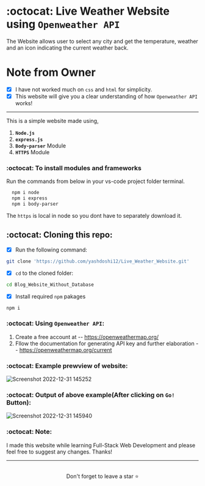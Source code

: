 # :octocat: Live Weather Website using `Openweather API`

The Website allows user to select any city and get the temperature, weather and an icon indicating the current weather back.

# Note from Owner
- [x] I have not worked much on `css` and `html` for simplicity.
- [x] This website will give you a clear understanding of how `Openweather API` works!

<hr />

This is a simple website made using,

1. <b>`Node.js`</b> 
2. <b>`express.js`</b>
3. <b>`Body-parser`</b> Module
4. <b>`HTTPS`</b> Module


### :octocat: To install modules and frameworks


Run the commands from below in your vs-code project folder terminal.
```bash
  npm i node
  npm i express
  npm i body-parser
```

The `https` is local in node so you dont have to separately download it.

## :octocat: Cloning this repo:
- [x] Run the following command:
```bash 
git clone 'https://github.com/yashdoshi12/Live_Weather_Website.git' 
```
- [x] `cd` to the cloned folder:
```bash 
cd Blog_Website_Without_Database
```
- [x] Install required `npm` pakages
```bash 
npm i
```

### :octocat: Using `Openweather API`:

1. Create a free account at -- https://openweathermap.org/
2. Fllow the documentation for generating API key and further elaboration -- https://openweathermap.org/current

### :octocat: Example prewview of website:

![Screenshot 2022-12-31 145252](https://user-images.githubusercontent.com/39629707/210131776-70e73804-780b-433c-9def-4e426a753bd4.jpg)

### :octocat: Output of above example(After clicking on `Go!` Button):

![Screenshot 2022-12-31 145940](https://user-images.githubusercontent.com/39629707/210131848-729cf283-540c-4895-b857-f7d69891bbc3.jpg)

### :octocat: Note:
I made this website while learning Full-Stack Web Development and please feel free to suggest any changes. Thanks!
<hr />
<br />

<div align="center">Don't forget to leave a star ⭐️</div>
